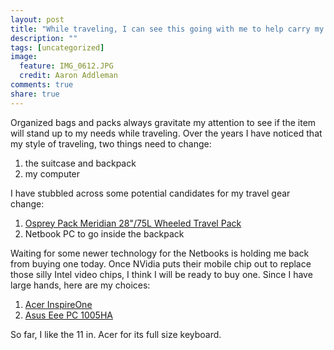 ```yaml
---
layout: post
title: "While traveling, I can see this going with me to help carry my stuff"
description: ""
tags: [uncategorized]
image:
  feature: IMG_0612.JPG
  credit: Aaron Addleman
comments: true
share: true
---
```



<p>Organized bags and packs always gravitate my attention to see if the item will stand up to my needs while traveling. Over the years I have noticed that my style of traveling, two things need to change:
</p>
<ol>
<li>the suitcase and backpack</li>
<li>my computer</li>
</ol>
I have stubbled across some potential candidates for my travel gear change:
<ol>
<li><a href="http://www.google.com/search?client=safari&amp;rls=en&amp;q=Osprey+Pack+Meridian+28&amp;ie=UTF-8&amp;oe=UTF-8">Osprey Pack Meridian 28"/75L Wheeled Travel Pack</a></li>
<li>Netbook PC to go inside the backpack</li>
</ol>
Waiting for some newer technology for the Netbooks is holding me back from buying one today. Once NVidia puts their mobile chip out to replace those silly Intel video chips, I think I will be ready to buy one. Since I have large hands, here are my choices:
<ol>
<li><a href="http://www.acer.us/acer/product.do?link=oln85e.redirect&amp;changedAlts=&amp;kcond48e.c2att101=-1&amp;CRC=2759084358#wrAjaxHistory=0">Acer InspireOne</a></li>
<li><a href="http://eeepc.asus.com/global/products.html?n=0">Asus Eee PC 1005HA</a></li>
</ol>
So far, I like the 11 in. Acer for its full size keyboard.
